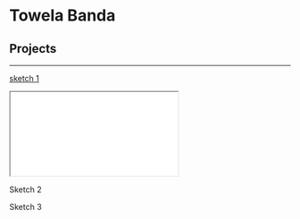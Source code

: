 # Towela Banda

## Projects

---
[sketch 1](./sketch/)

<iframe src="./sketch/"></iframe>

Sketch 2

Sketch 3

